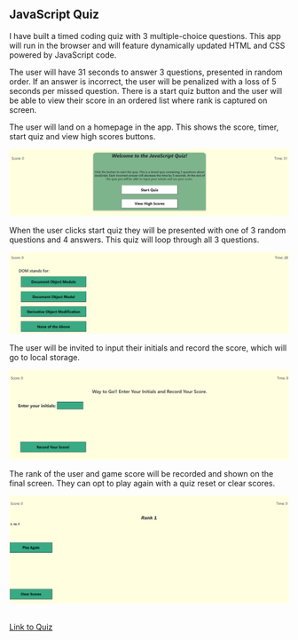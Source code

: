 <h2>JavaScript Quiz</h2>

<p>I have built a timed coding quiz with 3 multiple-choice questions. This app will run in the browser and will feature dynamically updated HTML and CSS powered by JavaScript code.</p>

The user will have 31 seconds to answer 3 questions, presented in random order. If an answer is incorrect, the user will be penalized with a loss of 5 seconds per missed question. There is a start quiz button and the user will be able to view their score in an ordered list where rank is captured on screen.

The user will land on a homepage in the app. This shows the score, timer, start quiz and view high scores buttons.

![JS-QUIZ-Homepage](Images/JS-QUIZ-Homepage.png)
<br>

When the user clicks start quiz they will be presented with one of 3 random questions and 4 answers. This quiz will loop through all 3 questions.

![JS-QUIZ-Questions](Images/JS-QUIZ-Questions.png)
<br>

The user will be invited to input their initials and record the score, which will go to local storage.

![JS-QUIZ-User-Input](Images/JS-QUIZ-User-Input.png)
<br>

The rank of the user and game score will be recorded and shown on the final screen. They can opt to play again with a quiz reset or clear scores.

![JS-QUIZ-Results](Images/JS-QUIZ-Results.png)
<br>

<br>
<a href = "https://nparker80.github.io/Quiz_Game_JavaScript/">Link to Quiz</a>

